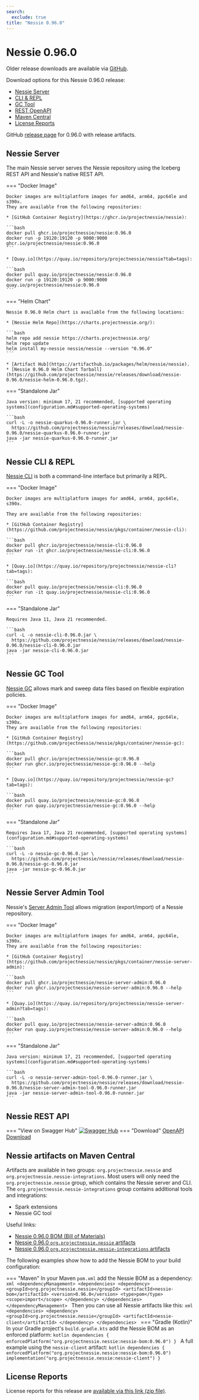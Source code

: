 ```yaml
---
search:
  exclude: true
title: "Nessie 0.96.0"
---
```


# Nessie 0.96.0

Older release downloads are available via [GitHub](https://github.com/projectnessie/nessie/releases).

Download options for this Nessie 0.96.0 release:

* [Nessie Server](#nessie-server)
* [CLI & REPL](#nessie-cli--repl)
* [GC Tool](#nessie-gc-tool)
* [REST OpenAPI](#nessie-rest-api)
* [Maven Central](#nessie-artifacts-on-maven-central)
* [License Reports](#license-reports)

GitHub [release page](https://github.com/projectnessie/nessie/releases/tag/nessie-0.96.0) for 0.96.0 with release artifacts.

## Nessie Server

The main Nessie server serves the Nessie repository using the Iceberg REST API and Nessie's native REST API.

=== "Docker Image"

    Docker images are multiplatform images for amd64, arm64, ppc64le and s390x.
    They are available from the following repositories:

    * [GitHub Container Registry](https://ghcr.io/projectnessie/nessie):

    ```bash
    docker pull ghcr.io/projectnessie/nessie:0.96.0
    docker run -p 19120:19120 -p 9000:9000 ghcr.io/projectnessie/nessie:0.96.0
    ```

    * [Quay.io](https://quay.io/repository/projectnessie/nessie?tab=tags):

    ```bash
    docker pull quay.io/projectnessie/nessie:0.96.0
    docker run -p 19120:19120 -p 9000:9000 quay.io/projectnessie/nessie:0.96.0
    ```

=== "Helm Chart"

    Nessie 0.96.0 Helm chart is available from the following locations:

    * [Nessie Helm Repo](https://charts.projectnessie.org/):

    ```bash
    helm repo add nessie https://charts.projectnessie.org/
    helm repo update
    helm install my-nessie nessie/nessie --version "0.96.0"
    ```

    * [Artifact Hub](https://artifacthub.io/packages/helm/nessie/nessie).
    * [Nessie 0.96.0 Helm Chart Tarball](https://github.com/projectnessie/nessie/releases/download/nessie-0.96.0/nessie-helm-0.96.0.tgz).

=== "Standalone Jar"

    Java version: minimum 17, 21 recommended, [supported operating systems](configuration.md#supported-operating-systems)

    ```bash
    curl -L -o nessie-quarkus-0.96.0-runner.jar \
      https://github.com/projectnessie/nessie/releases/download/nessie-0.96.0/nessie-quarkus-0.96.0-runner.jar
    java -jar nessie-quarkus-0.96.0-runner.jar
    ```

## Nessie CLI & REPL

[Nessie CLI](cli.md) is both a command-line interface but primarily a REPL.

=== "Docker Image"

    Docker images are multiplatform images for amd64, arm64, ppc64le, s390x.

    They are available from the following repositories:

    * [GitHub Container Registry](https://github.com/projectnessie/nessie/pkgs/container/nessie-cli):

    ```bash
    docker pull ghcr.io/projectnessie/nessie-cli:0.96.0
    docker run -it ghcr.io/projectnessie/nessie-cli:0.96.0 
    ```

    * [Quay.io](https://quay.io/repository/projectnessie/nessie-cli?tab=tags):

    ```bash
    docker pull quay.io/projectnessie/nessie-cli:0.96.0
    docker run -it quay.io/projectnessie/nessie-cli:0.96.0
    ```

=== "Standalone Jar"

    Requires Java 11, Java 21 recommended.

    ```bash
    curl -L -o nessie-cli-0.96.0.jar \
      https://github.com/projectnessie/nessie/releases/download/nessie-0.96.0/nessie-cli-0.96.0.jar
    java -jar nessie-cli-0.96.0.jar
    ```

## Nessie GC Tool

[Nessie GC](gc.md) allows mark and sweep data files based on flexible expiration policies.

=== "Docker Image"

    Docker images are multiplatform images for amd64, arm64, ppc64le, s390x.
    They are available from the following repositories:

    * [GitHub Container Registry](https://github.com/projectnessie/nessie/pkgs/container/nessie-gc):

    ```bash
    docker pull ghcr.io/projectnessie/nessie-gc:0.96.0
    docker run ghcr.io/projectnessie/nessie-gc:0.96.0 --help
    ```

    * [Quay.io](https://quay.io/repository/projectnessie/nessie-gc?tab=tags):

    ```bash
    docker pull quay.io/projectnessie/nessie-gc:0.96.0
    docker run quay.io/projectnessie/nessie-gc:0.96.0 --help
    ```

=== "Standalone Jar"

    Requires Java 17, Java 21 recommended, [supported operating systems](configuration.md#supported-operating-systems)

    ```bash
    curl -L -o nessie-gc-0.96.0.jar \
      https://github.com/projectnessie/nessie/releases/download/nessie-0.96.0/nessie-gc-0.96.0.jar
    java -jar nessie-gc-0.96.0.jar
    ```

## Nessie Server Admin Tool

Nessie's [Server Admin Tool](export_import.md) allows migration (export/import) of a
Nessie repository.

=== "Docker Image"

    Docker images are multiplatform images for amd64, arm64, ppc64le, s390x.
    They are available from the following repositories:

    * [GitHub Container Registry](https://github.com/projectnessie/nessie/pkgs/container/nessie-server-admin):

    ```bash
    docker pull ghcr.io/projectnessie/nessie-server-admin:0.96.0
    docker run ghcr.io/projectnessie/nessie-server-admin:0.96.0 --help
    ```

    * [Quay.io](https://quay.io/repository/projectnessie/nessie-server-admin?tab=tags):

    ```bash
    docker pull quay.io/projectnessie/nessie-server-admin:0.96.0
    docker run quay.io/projectnessie/nessie-server-admin:0.96.0 --help
    ```

=== "Standalone Jar"

    Java version: minimum 17, 21 recommended, [supported operating systems](configuration.md#supported-operating-systems)

    ```bash
    curl -L -o nessie-server-admin-tool-0.96.0-runner.jar \
      https://github.com/projectnessie/nessie/releases/download/nessie-0.96.0/nessie-server-admin-tool-0.96.0-runner.jar
    java -jar nessie-server-admin-tool-0.96.0-runner.jar
    ```

## Nessie REST API

=== "View on Swagger Hub"
    [![Swagger Hub](https://img.shields.io/badge/swagger%20hub-nessie-3f6ec6?style=for-the-badge&logo=swagger&link=https%3A%2F%2Fapp.swaggerhub.com%2Fapis%2Fprojectnessie%2Fnessie)](https://app.swaggerhub.com/apis/projectnessie/nessie/0.96.0)
=== "Download"
    [OpenAPI Download](https://github.com/projectnessie/nessie/releases/download/nessie-0.96.0/nessie-openapi-0.96.0.yaml)

## Nessie artifacts on Maven Central

Artifacts are available in two groups: `org.projectnessie.nessie` and
`org.projectnessie.nessie-integrations`. Most users will only need the `org.projectnessie.nessie`
group, which contains the Nessie server and CLI. The `org.projectnessie.nessie-integrations` group
contains additional tools and integrations:

* Spark extensions
* Nessie GC tool

Useful links:

* [Nessie 0.96.0 BOM (Bill of Materials)](https://search.maven.org/artifact/org.projectnessie.nessie/nessie-bom/0.96.0/pom)
* [Nessie 0.96.0 `org.projectnessie.nessie` artifacts](https://search.maven.org/search?q=g:org.projectnessie.nessie%20v:0.96.0)
* [Nessie 0.96.0 `org.projectnessie.nessie-integrations` artifacts](https://search.maven.org/search?q=g:org.projectnessie.nessie-integrations%20v:0.96.0)

The following examples show how to add the Nessie BOM to your build configuration:

=== "Maven"
    In your Maven `pom.xml` add the Nessie BOM as a dependency:
    ```xml
    <dependencyManagement>
      <dependencies>
        <dependency>
          <groupId>org.projectnessie.nessie</groupId>
          <artifactId>nessie-bom</artifactId>
          <version>0.96.0</version>
          <type>pom</type>
          <scope>import</scope>
        </dependency>
      </dependencies>
    </dependencyManagement>
    ```
    Then you can use all Nessie artifacts like this:
    ```xml
    <dependencies>
      <dependency>
        <groupId>org.projectnessie.nessie</groupId>
        <artifactId>nessie-client</artifactId>
      </dependency>
    </dependencies>
    ```
=== "Gradle (Kotlin)"
    In your Gradle project's `build.gradle.kts` add the Nessie BOM as an enforced platform:
    ```kotlin
    dependencies {
      enforcedPlatform("org.projectnessie.nessie:nessie-bom:0.96.0")
    }
    ```
    A full example using the `nessie-client` artifact:
    ```kotlin
    dependencies {
      enforcedPlatform("org.projectnessie.nessie:nessie-bom:0.96.0")
      implementation("org.projectnessie.nessie:nessie-client")
    }
    ```

## License Reports

License reports for this release are [available via this link (zip file)](https://github.com/projectnessie/nessie/releases/download/nessie-0.96.0/nessie-aggregated-license-report-0.96.0.zip).
